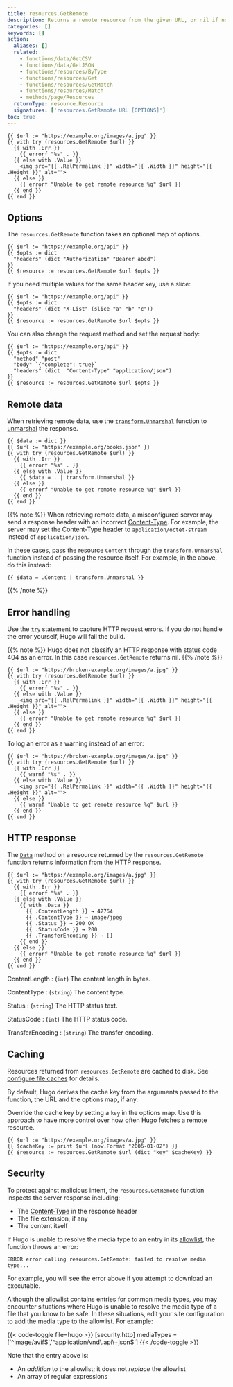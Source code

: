```yaml
---
title: resources.GetRemote
description: Returns a remote resource from the given URL, or nil if none found.
categories: []
keywords: []
action:
  aliases: []
  related:
    - functions/data/GetCSV
    - functions/data/GetJSON
    - functions/resources/ByType
    - functions/resources/Get
    - functions/resources/GetMatch
    - functions/resources/Match
    - methods/page/Resources
  returnType: resource.Resource
  signatures: ['resources.GetRemote URL [OPTIONS]']
toc: true
---
```


```go-html-template
{{ $url := "https://example.org/images/a.jpg" }}
{{ with try (resources.GetRemote $url) }}
  {{ with .Err }}
    {{ errorf "%s" . }}
  {{ else with .Value }}
    <img src="{{ .RelPermalink }}" width="{{ .Width }}" height="{{ .Height }}" alt="">
  {{ else }}
    {{ errorf "Unable to get remote resource %q" $url }}
  {{ end }}
{{ end }}
```

## Options

The `resources.GetRemote` function takes an optional map of options.

```go-html-template
{{ $url := "https://example.org/api" }}
{{ $opts := dict
  "headers" (dict "Authorization" "Bearer abcd")
}}
{{ $resource := resources.GetRemote $url $opts }}
```

If you need multiple values for the same header key, use a slice:

```go-html-template
{{ $url := "https://example.org/api" }}
{{ $opts := dict
  "headers" (dict "X-List" (slice "a" "b" "c"))
}}
{{ $resource := resources.GetRemote $url $opts }}
```

You can also change the request method and set the request body:

```go-html-template
{{ $url := "https://example.org/api" }}
{{ $opts := dict
  "method" "post"
  "body" `{"complete": true}` 
  "headers" (dict  "Content-Type" "application/json")
}}
{{ $resource := resources.GetRemote $url $opts }}
```

## Remote data

When retrieving remote data, use the [`transform.Unmarshal`] function to [unmarshal](g) the response.

[`transform.Unmarshal`]: /functions/transform/unmarshal/

```go-html-template
{{ $data := dict }}
{{ $url := "https://example.org/books.json" }}
{{ with try (resources.GetRemote $url) }}
  {{ with .Err }}
    {{ errorf "%s" . }}
  {{ else with .Value }}
    {{ $data = . | transform.Unmarshal }}
  {{ else }}
    {{ errorf "Unable to get remote resource %q" $url }}
  {{ end }}
{{ end }}
```

{{% note %}}
When retrieving remote data, a misconfigured server may send a response header with an incorrect [Content-Type]. For example, the server may set the Content-Type header to `application/octet-stream` instead of `application/json`.

In these cases, pass the resource `Content` through the `transform.Unmarshal` function instead of passing the resource itself. For example, in the above, do this instead:

`{{ $data = .Content | transform.Unmarshal }}`

[Content-Type]: https://developer.mozilla.org/en-US/docs/Web/HTTP/Headers/Content-Type
{{% /note %}}

## Error handling

Use the [`try`] statement to capture HTTP request errors. If you do not handle the error yourself, Hugo will fail the build.

[`try`]: /functions/go-template/try

{{% note %}}
Hugo does not classify an HTTP response with status code 404 as an error. In this case `resources.GetRemote` returns nil.
{{% /note %}}

```go-html-template
{{ $url := "https://broken-example.org/images/a.jpg" }}
{{ with try (resources.GetRemote $url) }}
  {{ with .Err }}
    {{ errorf "%s" . }}
  {{ else with .Value }}
    <img src="{{ .RelPermalink }}" width="{{ .Width }}" height="{{ .Height }}" alt="">
  {{ else }}
    {{ errorf "Unable to get remote resource %q" $url }}
  {{ end }}
{{ end }}
```

To log an error as a warning instead of an error:

```go-html-template
{{ $url := "https://broken-example.org/images/a.jpg" }}
{{ with try (resources.GetRemote $url) }}
  {{ with .Err }}
    {{ warnf "%s" . }}
  {{ else with .Value }}
    <img src="{{ .RelPermalink }}" width="{{ .Width }}" height="{{ .Height }}" alt="">
  {{ else }}
    {{ warnf "Unable to get remote resource %q" $url }}
  {{ end }}
{{ end }}
```

## HTTP response

The [`Data`] method on a resource returned by the `resources.GetRemote` function returns information from the HTTP response.

[`Data`]: /methods/resource/data/

```go-html-template
{{ $url := "https://example.org/images/a.jpg" }}
{{ with try (resources.GetRemote $url) }}
  {{ with .Err }}
    {{ errorf "%s" . }}
  {{ else with .Value }}
    {{ with .Data }}
      {{ .ContentLength }} → 42764
      {{ .ContentType }} → image/jpeg
      {{ .Status }} → 200 OK
      {{ .StatusCode }} → 200
      {{ .TransferEncoding }} → []
    {{ end }}
  {{ else }}
    {{ errorf "Unable to get remote resource %q" $url }}
  {{ end }}
{{ end }}
```

ContentLength
: (`int`) The content length in bytes.

ContentType
: (`string`) The content type.

Status
: (`string`) The HTTP status text.

StatusCode
: (`int`) The HTTP status code.

TransferEncoding
: (`string`) The transfer encoding.

## Caching

Resources returned from `resources.GetRemote` are cached to disk. See [configure file caches] for details.

By default, Hugo derives the cache key from the arguments passed to the function, the URL and the options map, if any.

Override the cache key by setting a `key` in the options map. Use this approach to have more control over how often Hugo fetches a remote resource.

```go-html-template
{{ $url := "https://example.org/images/a.jpg" }}
{{ $cacheKey := print $url (now.Format "2006-01-02") }}
{{ $resource := resources.GetRemote $url (dict "key" $cacheKey) }}
```

[configure file caches]: /getting-started/configuration/#configure-file-caches

## Security

To protect against malicious intent, the `resources.GetRemote` function inspects the server response including:

- The [Content-Type] in the response header
- The file extension, if any
- The content itself

If Hugo is unable to resolve the media type to an entry in its [allowlist], the function throws an error:

```text
ERROR error calling resources.GetRemote: failed to resolve media type...
```

For example, you will see the error above if you attempt to download an executable.

Although the allowlist contains entries for common media types, you may encounter situations where Hugo is unable to resolve the media type of a file that you know to be safe. In these situations, edit your site configuration to add the media type to the allowlist. For example:

{{< code-toggle file=hugo >}}
[security.http]
mediaTypes = ['^image/avif$','^application/vnd\.api\+json$']
{{< /code-toggle >}}

Note that the entry above is:

- An _addition_ to the allowlist; it does not _replace_ the allowlist
- An array of regular expressions

[allowlist]: https://en.wikipedia.org/wiki/Whitelist
[Content-Type]: https://developer.mozilla.org/en-US/docs/Web/HTTP/Headers/Content-Type
